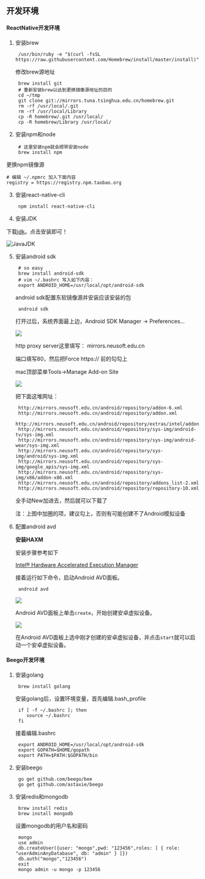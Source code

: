 ## 开发环境

#### ReactNative开发环境

1. 安装brew

        /usr/bin/ruby -e "$(curl -fsSL https://raw.githubusercontent.com/Homebrew/install/master/install)"

    修改brew源地址

        brew install git
        # 重新安装brew以达到更换镜像源地址的目的
        cd ~/tmp
        git clone git://mirrors.tuna.tsinghua.edu.cn/homebrew.git
        rm -rf /usr/local/.git
        rm -rf /usr/local/Library
        cp -R homebrew/.git /usr/local/
        cp -R homebrew/Library /usr/local/

2. 安装npm和node

        # 这里安装npm就会顺带安装node
        brew install npm

更换npm镜像源

    # 编辑 ~/.npmrc 加入下面内容
    registry = https://registry.npm.taobao.org

3. 安装react-native-cli

        npm install react-native-cli
        
4. 安装JDK

下载[jdk](http://www.oracle.com/technetwork/java/javase/downloads/jdk7-downloads-1880260.html)。点击安装即可！

![JavaJDK](images/JavaJDK.png)

5. 安装android sdk

        # so easy
        brew install android-sdk
        # vim ~/.bashrc 写入如下内容：
        export ANDROID_HOME=/usr/local/opt/android-sdk

    android sdk配置东软镜像源并安装应该安装的包

        android sdk

    打开过后，系统界面最上边，Android SDK Manager -> Preferences...

    ![](images/AndroidSDKManager.png)

    http proxy server这里填写： mirrors.neusoft.edu.cn

    端口填写80，然后把Force https:// 前的勾勾上
    
    mac顶部菜单Tools->Manage Add-on Site

    ![](images/AddOnSite.png)

    把下面这堆网址：

        http://mirrors.neusoft.edu.cn/android/repository/addon-6.xml 
        http://mirrors.neusoft.edu.cn/android/repository/addon.xml 
        http://mirrors.neusoft.edu.cn/android/repository/extras/intel/addon.xml 
        http://mirrors.neusoft.edu.cn/android/repository/sys-img/android-tv/sys-img.xml 
        http://mirrors.neusoft.edu.cn/android/repository/sys-img/android-wear/sys-img.xml 
        http://mirrors.neusoft.edu.cn/android/repository/sys-img/android/sys-img.xml 
        http://mirrors.neusoft.edu.cn/android/repository/sys-img/google_apis/sys-img.xml 
        http://mirrors.neusoft.edu.cn/android/repository/sys-img/x86/addon-x86.xml 
        http://mirrors.neusoft.edu.cn/android/repository/addons_list-2.xml 
        http://mirrors.neusoft.edu.cn/android/repository/repository-10.xml

    全手动New加进去，然后就可以下载了

    注：上图中加圈的项，建议勾上，否则有可能创建不了Android模拟设备

6. 配置android avd

    **安装HAXM**

    安装步骤参考如下

    [Intel® Hardware Accelerated Execution Manager](https://software.intel.com/en-us/android/articles/intel-hardware-accelerated-execution-manager)

    接着运行如下命令，启动Android AVD面板。

        android avd

    ![](images/AndroidAVD.png)

    Android AVD面板上单击`create`，开始创建安卓虚拟设备。

    ![](images/CreateAVD.png)

    在Android AVD面板上选中刚才创建的安卓虚拟设备，并点击`start`就可以启动一个安卓虚拟设备。

#### Beego开发环境

1. 安装golang

        brew install golang

    安装golang后，设置环境变量，首先编辑.bash_profile

        if [ -f ~/.bashrc ]; then
           source ~/.bashrc
        fi
    
    接着编辑.bashrc
    
        export ANDROID_HOME=/usr/local/opt/android-sdk
        export GOPATH=$HOME/gopath
        export PATH=$PATH:$GOPATH/bin

2. 安装beego

        go get github.com/beego/bee
        go get github.com/astaxie/beego
        
3. 安装redis和mongodb

        brew install redis
        brew install mongodb
        
    设置mongodb的用户名和密码
    
        mongo
        use admin
        db.createUser({user: "mongo",pwd: "123456",roles: [ { role: "userAdminAnyDatabase", db: "admin" } ]})
        db.auth("mongo","123456")
        exit
        mongo admin -u mongo -p 123456



